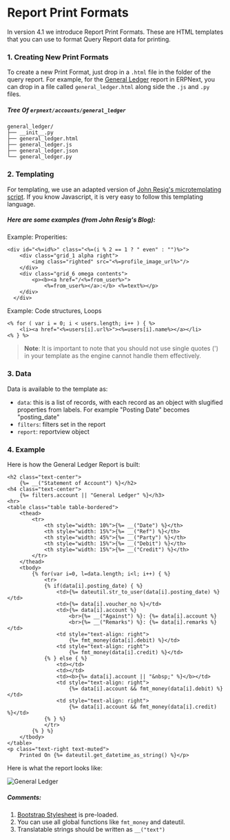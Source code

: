 # Report Print Formats

<p class="lead">In version 4.1 we introduce Report Print Formats. These are HTML templates that you can use to format Query Report data for printing.</p>

### 1. Creating New Print Formats

To create a new Print Format, just drop in a `.html` file in the folder of the query report. For example, for the [General Ledger](https://github.com/frappe/erpnext/tree/develop/erpnext/accounts/report/general_ledger) report in ERPNext, you can drop in a file called `general_ledger.html` along side the `.js` and `.py` files.

##### Tree Of `erpnext/accounts/general_ledger`

	general_ledger/
	├── __init__.py
	├── general_ledger.html
	├── general_ledger.js
	├── general_ledger.json
	└── general_ledger.py


### 2. Templating

For templating, we use an adapted version of [John Resig's microtemplating script](http://ejohn.org/blog/javascript-micro-templating/). If you know Javascript, it is very easy to follow this templating language.

##### Here are some examples (from John Resig's Blog):

Example: Properities:

	<div id="<%=id%>" class="<%=(i % 2 == 1 ? " even" : "")%>">
		<div class="grid_1 alpha right">
			<img class="righted" src="<%=profile_image_url%>"/>
		</div>
		<div class="grid_6 omega contents">
			<p><b><a href="/<%=from_user%>">
				<%=from_user%></a>:</b> <%=text%></p>
		</div>
	  </div>

Example: Code structures, Loops

	<% for ( var i = 0; i < users.length; i++ ) { %>
		<li><a href="<%=users[i].url%>"><%=users[i].name%></a></li>
	<% } %>

> **Note**: It is important to note that you should not use single quotes (') in your template as the engine cannot handle them effectively.

### 3. Data

Data is available to the template as:

- `data`: this is a list of records, with each record as an object with slugified properties from labels. For example "Posting Date" becomes "posting_date"
- `filters`: filters set in the report
- `report`: reportview object

### 4. Example

Here is how the General Ledger Report is built:

	<h2 class="text-center">
		{%= __("Statement of Account") %}</h2>
	<h4 class="text-center">
		{%= filters.account || "General Ledger" %}</h3>
	<hr>
	<table class="table table-bordered">
		<thead>
			<tr>
				<th style="width: 10%">{%= __("Date") %}</th>
				<th style="width: 15%">{%= __("Ref") %}</th>
				<th style="width: 45%">{%= __("Party") %}</th>
				<th style="width: 15%">{%= __("Debit") %}</th>
				<th style="width: 15%">{%= __("Credit") %}</th>
			</tr>
		</thead>
		<tbody>
			{% for(var i=0, l=data.length; i<l; i++) { %}
				<tr>
				{% if(data[i].posting_date) { %}
					<td>{%= dateutil.str_to_user(data[i].posting_date) %}</td>
					<td>{%= data[i].voucher_no %}</td>
					<td>{%= data[i].account %}
						<br>{%= __("Against") %}: {%= data[i].account %}
						<br>{%= __("Remarks") %}: {%= data[i].remarks %}</td>
					<td style="text-align: right">
						{%= fmt_money(data[i].debit) %}</td>
					<td style="text-align: right">
						{%= fmt_money(data[i].credit) %}</td>
				{% } else { %}
					<td></td>
					<td></td>
					<td><b>{%= data[i].account || "&nbsp;" %}</b></td>
					<td style="text-align: right">
						{%= data[i].account && fmt_money(data[i].debit) %}</td>
					<td style="text-align: right">
						{%= data[i].account && fmt_money(data[i].credit) %}</td>
				{% } %}
				</tr>
			{% } %}
		</tbody>
	</table>
	<p class="text-right text-muted">
		Printed On {%= dateutil.get_datetime_as_string() %}</p>

Here is what the report looks like:

![General Ledger](/assets/frappe_io/images/how-to/general-ledger.png)

##### Comments:

1. [Bootstrap Stylesheet](http://getbootstrap.com) is pre-loaded.
1. You can use all global functions like `fmt_money` and dateutil.
1. Translatable strings should be written as `__("text")`
